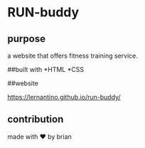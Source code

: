 # RUN-buddy

## purpose 
a website that offers fitness training service.

##built with
*HTML
*CSS

##website

https://lernantino.github.io/run-buddy/

## contribution
made with ❤️ by brian
